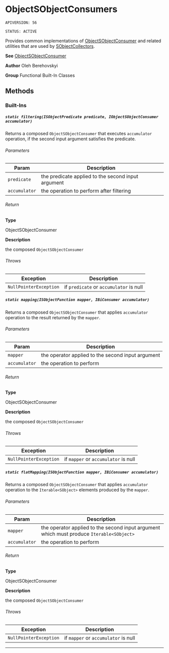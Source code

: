 # ObjectSObjectConsumers

`APIVERSION: 56`

`STATUS: ACTIVE`

Provides common implementations of [ObjectSObjectConsumer](/docs/Functional-Abstract-Classes/ObjectSObjectConsumer.md) and related utilities that are used by [SObjectCollectors](/docs/Functional-Built-In-Classes/SObjectCollectors.md).


**See** [ObjectSObjectConsumer](/docs/Functional-Abstract-Classes/ObjectSObjectConsumer.md)


**Author** Oleh Berehovskyi


**Group** Functional Built-In Classes

## Methods
### Built-Ins
##### `static filtering(ISObjectPredicate predicate, IObjectSObjectConsumer accumulator)`

Returns a composed `ObjectSObjectConsumer` that executes `accumulator` operation, if the second input argument satisfies the predicate.

###### Parameters
|Param|Description|
|---|---|
|`predicate`|the predicate applied to the second input argument|
|`accumulator`|the operation to perform after filtering|

###### Return

**Type**

ObjectSObjectConsumer

**Description**

the composed `ObjectSObjectConsumer`

###### Throws
|Exception|Description|
|---|---|
|`NullPointerException`|if `predicate` or `accumulator` is null|

##### `static mapping(ISObjectFunction mapper, IBiConsumer accumulator)`

Returns a composed `ObjectSObjectConsumer` that applies `accumulator` operation to the result returned by the `mapper`.

###### Parameters
|Param|Description|
|---|---|
|`mapper`|the operator applied to the second input argument|
|`accumulator`|the operation to perform|

###### Return

**Type**

ObjectSObjectConsumer

**Description**

the composed `ObjectSObjectConsumer`

###### Throws
|Exception|Description|
|---|---|
|`NullPointerException`|if `mapper` or `accumulator` is null|

##### `static flatMapping(ISObjectFunction mapper, IBiConsumer accumulator)`

Returns a composed `ObjectSObjectConsumer` that applies `accumulator` operation to the `Iterable<SObject>` elements produced by the `mapper`.

###### Parameters
|Param|Description|
|---|---|
|`mapper`|the operator applied to the second input argument which must produce `Iterable<SObject>`|
|`accumulator`|the operation to perform|

###### Return

**Type**

ObjectSObjectConsumer

**Description**

the composed `ObjectSObjectConsumer`

###### Throws
|Exception|Description|
|---|---|
|`NullPointerException`|if `mapper` or `accumulator` is null|

---
